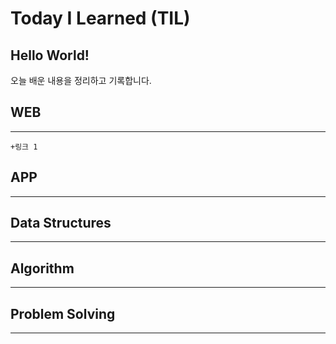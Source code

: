 # Today I Learned (TIL)
## Hello World! 
오늘 배운 내용을 정리하고 기록합니다.

## WEB
-------------------------
```
+링크 1
```
## APP
------------------------
## Data Structures
------------------------
## Algorithm 
------------------------
## Problem Solving
-----------------------
